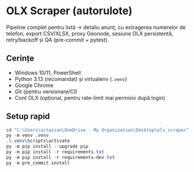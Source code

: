 # OLX Scraper (autorulote)

Pipeline complet pentru listă → detaliu anunț, cu extragerea numerelor de telefon, export CSV/XLSX, proxy Geonode, sesiune OLX persistentă, retry/backoff și QA (pre-commit + pytest).

## Cerințe
- Windows 10/11, PowerShell
- Python 3.13 (recomandat) și virtualenv (`.venv`)
- Google Chrome
- Git (pentru versionare/CI)
- Cont OLX (opțional, pentru rate-limit mai permisiv după login)

## Setup rapid
```powershell
cd "C:\Users\octavian\OneDrive - My Organization\Desktop\olx_scraper"
py -m venv .venv
.\.venv\Scripts\activate
py -m pip install --upgrade pip
py -m pip install -r requirements.txt
py -m pip install -r requirements-dev.txt
py -m pre_commit install
